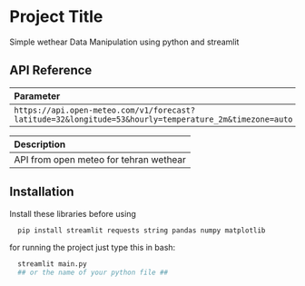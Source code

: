 
# Project Title

Simple wethear Data Manipulation using python and streamlit

## API Reference

| Parameter |
| :-------- |
| `https://api.open-meteo.com/v1/forecast?latitude=32&longitude=53&hourly=temperature_2m&timezone=auto`|

| Description                |
| :------------------------- |
| API from open meteo for tehran wethear |

## Installation

Install these libraries before using

```bash
  pip install streamlit requests string pandas numpy matplotlib
```
for running the project just type this in bash:
```bash
  streamlit main.py
  ## or the name of your python file ##
```
